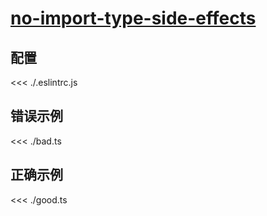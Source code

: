 # [no-import-type-side-effects](https://typescript-eslint.io/rules/no-import-type-side-effects)

## 配置

<<< ./.eslintrc.js

## 错误示例

<<< ./bad.ts

## 正确示例

<<< ./good.ts
